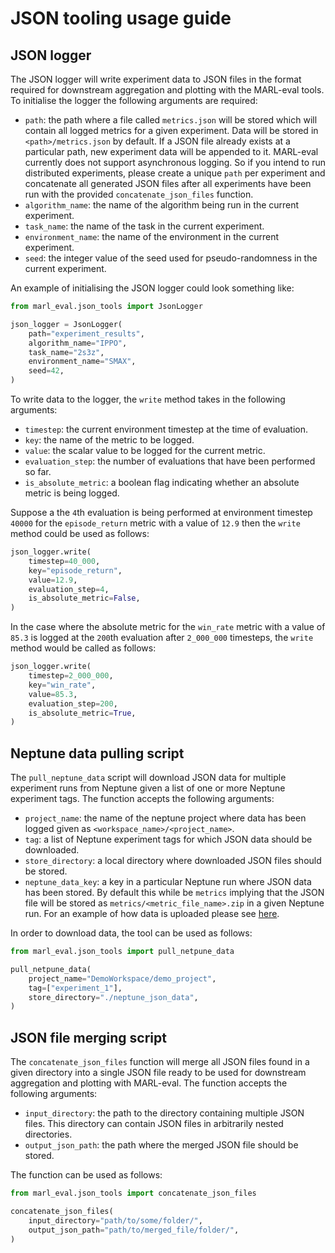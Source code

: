 # JSON tooling usage guide

## JSON logger

The JSON logger will write experiment data to JSON files in the format required for downstream aggregation and plotting with the MARL-eval tools. To initialise the logger the following arguments are required:

* `path`: the path where a file called `metrics.json` will be stored which will contain all logged metrics for a given experiment. Data will be stored in `<path>/metrics.json` by default. If a JSON file already exists at a particular path, new experiment data will be appended to it. MARL-eval currently does not support asynchronous logging. So if you intend to run distributed experiments, please create a unique `path` per experiment and concatenate all generated JSON files after all experiments have been run with the provided `concatenate_json_files` function.
* `algorithm_name`: the name of the algorithm being run in the current experiment.
* `task_name`: the name of the task in the current experiment.
* `environment_name`: the name of the environment in the current experiment.
* `seed`: the integer value of the seed used for pseudo-randomness in the current experiment.

An example of initialising the JSON logger could look something like:

```python
from marl_eval.json_tools import JsonLogger

json_logger = JsonLogger(
    path="experiment_results",
    algorithm_name="IPPO",
    task_name="2s3z",
    environment_name="SMAX",
    seed=42,
)
```

To write data to the logger, the `write` method takes in the following arguments:

* `timestep`: the current environment timestep at the time of evaluation.
* `key`: the name of the metric to be logged.
* `value`: the scalar value to be logged for the current metric.
* `evaluation_step`: the number of evaluations that have been performed so far.
* `is_absolute_metric`: a boolean flag indicating whether an absolute metric is being logged.

Suppose a the `4`th evaluation is being performed at environment timestep `40000` for the `episode_return` metric with a value of `12.9` then the `write` method could be used as follows:

```python
json_logger.write(
    timestep=40_000,
    key="episode_return",
    value=12.9,
    evaluation_step=4,
    is_absolute_metric=False,
)
```

In the case where the absolute metric for the `win_rate` metric with a value of `85.3` is logged at the `200`th evaluation after `2_000_000` timesteps, the `write` method would be called as follows:

```python
json_logger.write(
    timestep=2_000_000,
    key="win_rate",
    value=85.3,
    evaluation_step=200,
    is_absolute_metric=True,
)
```

## Neptune data pulling script
The `pull_neptune_data` script will download JSON data for multiple experiment runs from Neptune given a list of one or more Neptune experiment tags. The function accepts the following arguments:

* `project_name`: the name of the neptune project where data has been logged given as `<workspace_name>/<project_name>`.
* `tag`: a list of Neptune experiment tags for which JSON data should be downloaded.
* `store_directory`: a local directory where downloaded JSON files should be stored.
* `neptune_data_key`: a key in a particular Neptune run where JSON data has been stored. By default this while be `metrics` implying that the JSON file will be stored as `metrics/<metric_file_name>.zip` in a given Neptune run. For an example of how data is uploaded please see [here](https://github.com/instadeepai/Mava/blob/ce9a161a0b293549b2a34cd9a8d794ba7e0c9949/mava/utils/logger.py#L182).

In order to download data, the tool can be used as follows:

```python
from marl_eval.json_tools import pull_netpune_data

pull_netpune_data(
    project_name="DemoWorkspace/demo_project",
    tag=["experiment_1"],
    store_directory="./neptune_json_data",
)
```

## JSON file merging script
The `concatenate_json_files` function will merge all JSON files found in a given directory into a single JSON file ready to be used for downstream aggregation and plotting with MARL-eval. The function accepts the following arguments:

* `input_directory`: the path to the directory containing multiple JSON files. This directory can contain JSON files in arbitrarily nested directories.
* `output_json_path`: the path where the merged JSON file should be stored.

The function can be used as follows:

```python
from marl_eval.json_tools import concatenate_json_files

concatenate_json_files(
    input_directory="path/to/some/folder/",
    output_json_path="path/to/merged_file/folder/",
)
```
